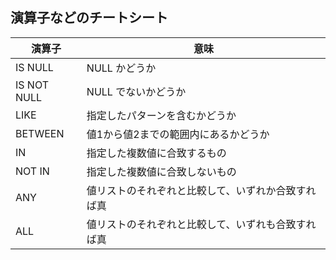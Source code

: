 ## 演算子などのチートシート

演算子 | 意味
--- | ---
IS NULL | NULL かどうか
IS NOT NULL | NULL でないかどうか
LIKE | 指定したパターンを含むかどうか
BETWEEN | 値1から値2までの範囲内にあるかどうか
IN | 指定した複数値に合致するもの
NOT IN | 指定した複数値に合致しないもの
ANY | 値リストのそれぞれと比較して、いずれか合致すれば真
ALL | 値リストのそれぞれと比較して、いずれも合致すれば真
